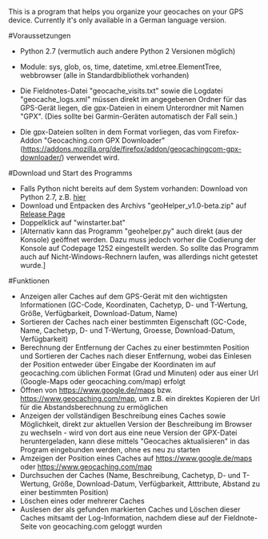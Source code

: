 ﻿This is a program that helps you organize your geocaches on your GPS device. Currently it's only available in a German language version.


#Voraussetzungen
* Python 2.7 (vermutlich auch andere Python 2 Versionen möglich)
* Module: sys, glob, os, time, datetime, xml.etree.ElementTree, webbrowser (alle in Standardbibliothek vorhanden)

* Die Fieldnotes-Datei "geocache_visits.txt" sowie die Logdatei "geocache_logs.xml" müssen direkt im angegebenen Ordner für das GPS-Gerät liegen, 
die gpx-Dateien in einem Unterordner mit Namen "GPX". (Dies sollte bei Garmin-Geräten automatisch der Fall sein.)
* Die gpx-Dateien sollten in dem Format vorliegen, das vom Firefox-Addon "Geocaching.com GPX Downloader" (https://addons.mozilla.org/de/firefox/addon/geocachingcom-gpx-downloader/) 
verwendet wird.


#Download und Start des Programms
* Falls Python nicht bereits auf dem System vorhanden: Download von Python 2.7, z.B. [hier](https://www.python.org/downloads/)
* Download und Entpacken des Archivs "geoHelper_v1.0-beta.zip" auf [Release Page](https://github.com/S0S-90/geoHelper/releases) 
* Doppelklick auf "winstarter.bat"
* [Alternativ kann das Programm "geohelper.py" auch direkt (aus der Konsole) geöffnet werden. Dazu muss jedoch vorher die Codierung der Konsole auf Codepage 1252 eingestellt werden.
So sollte das Programm auch auf Nicht-Windows-Rechnern laufen, was allerdings nicht getestet wurde.]


#Funktionen
* Anzeigen aller Caches auf dem GPS-Gerät mit den wichtigsten Informationen (GC-Code, Koordinaten, Cachetyp, D- und T-Wertung, Größe, Verfügbarkeit, Download-Datum, Name) 
* Sortieren der Caches nach einer bestimmten Eigenschaft (GC-Code, Name, Cachetyp, D- und T-Wertung, Groesse, Download-Datum, Verfügbarkeit)
* Berechnung der Entfernung der Caches zu einer bestimmten Position und Sortieren der Caches nach dieser Entfernung, wobei das Einlesen der Position entweder über 
Eingabe der Koordinaten im auf geocaching.com üblichen Format (Grad und Minuten) oder aus einer Url (Google-Maps oder geocaching.com/map) erfolgt
* Öffnen von https://www.google.de/maps bzw. https://www.geocaching.com/map, um z.B. ein direktes Kopieren der Url für die Abstandsberechnung zu ermöglichen 
* Anzeigen der vollständigen Beschreibung eines Caches sowie Möglichkeit, direkt zur aktuellen Version der Beschreibung im Browser zu wechseln - wird von dort aus eine neue Version der 
GPX-Datei heruntergeladen, kann diese mittels "Geocaches aktualisieren" in das Program eingebunden werden, ohne es neu zu starten
* Amzeigen der Position eines Caches auf https://www.google.de/maps oder https://www.geocaching.com/map
* Durchsuchen der Caches (Name, Beschreibung, Cachetyp, D- und T-Wertung, Größe, Download-Datum, Verfügbarkeit, Atttribute, Abstand zu einer bestimmten Position)
* Löschen eines oder mehrerer Caches
* Auslesen der als gefunden markierten Caches und Löschen dieser Caches mitsamt der Log-Information, nachdem diese auf der Fieldnote-Seite von geocaching.com geloggt wurden





